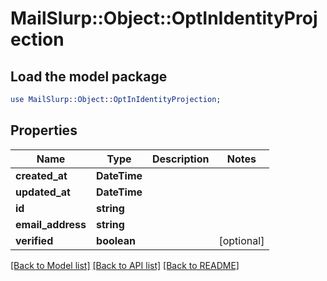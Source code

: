 # MailSlurp::Object::OptInIdentityProjection

## Load the model package
```perl
use MailSlurp::Object::OptInIdentityProjection;
```

## Properties
Name | Type | Description | Notes
------------ | ------------- | ------------- | -------------
**created_at** | **DateTime** |  | 
**updated_at** | **DateTime** |  | 
**id** | **string** |  | 
**email_address** | **string** |  | 
**verified** | **boolean** |  | [optional] 

[[Back to Model list]](../README#documentation-for-models) [[Back to API list]](../README#documentation-for-api-endpoints) [[Back to README]](../README)


